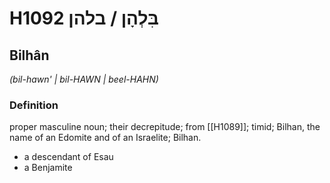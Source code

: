 # H1092 בִּלְהָן / בלהן

## Bilhân

_(bil-hawn' | bil-HAWN | beel-HAHN)_

### Definition

proper masculine noun; their decrepitude; from [[H1089]]; timid; Bilhan, the name of an Edomite and of an Israelite; Bilhan.

- a descendant of Esau
- a Benjamite
